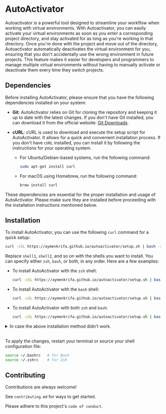 
# AutoActivator

Autoactivator is a powerful tool designed to streamline your workflow when working with virtual environments. With Autoactivator, you can easily activate your virtual environments as soon as you enter a corresponding project directory, and stay activated for as long as you're working in that directory. Once you're done with the project and move out of the directory, Autoactivator automatically deactivates the virtual environment for you, ensuring that you don't accidentally use the wrong environment in future projects. This feature makes it easier for developers and programmers to manage multiple virtual environments without having to manually activate or deactivate them every time they switch projects.

## Dependencies

Before installing AutoActivator, please ensure that you have the following dependencies installed on your system:

* **Git**: AutoActivator relies on Git for cloning the repository and keeping it up to date with the latest changes. If you don't have Git installed, you can download it from the official website: [Git Downloads](https://git-scm.com/downloads).

* **cURL**: cURL is used to download and execute the setup script for AutoActivator. It allows for a quick and convenient installation process. If you don't have `cURL` installed, you can install it by following the instructions for your operating system.

    - For Ubuntu/Debian-based systems, run the following command:

      ```bash
      sudo apt-get install curl
      ```

    - For macOS using Homebrew, run the following command:

      ```bash
      brew install curl
      ```

These dependencies are essential for the proper installation and usage of AutoActivator. Please make sure they are installed before proceeding with the installation instructions mentioned below.

## Installation

To install AutoActivator, you can use the following `curl` command for a quick setup:

```bash
curl -sSL https://aymenkrifa.github.io/autoactivator/setup.sh | bash -s <shell1> <shell2> ...
```

Replace `shell1`, `shell2`, and so on with the shells you want to install. You can specify either `zsh`, `bash`, or both, in any order. Here are a few examples:

* To install AutoActivator with the `zsh` shell:

    ```bash
    curl -sSL https://aymenkrifa.github.io/autoactivator/setup.sh | bash -s zsh
    ```

* To install AutoActivator with the `bash` shell:

    ```bash
    curl -sSL https://aymenkrifa.github.io/autoactivator/setup.sh | bash -s bash
    ```

* To install AutoActivator with both `zsh` and `bash`:

    ```bash
    curl -sSL https://aymenkrifa.github.io/autoactivator/setup.sh | bash -s zsh bash
    ```

<details>

<summary>In case the above installation method didn't work.</summary>

1. Clone the repository

    ```bash
    git clone https://github.com/aymenkrifa/autoactivator.git
    ```

2. Navigate into the cloned directory

    ```bash
    cd autoactivator
    ```

3. Run the installation script

    ```bash
    sudo chmod +x ./setup.sh
    ./setup.sh <shell1> <shell2> ...
    ```

</details>

<br>

To apply the changes, restart your terminal or source your shell configuration file:

```bash
source ~/.bashrc   # for Bash
source ~/.zshrc    # for Zsh
```

## Contributing

Contributions are always welcome!

See `contributing.md` for ways to get started.

Please adhere to this project's `code of conduct`.
